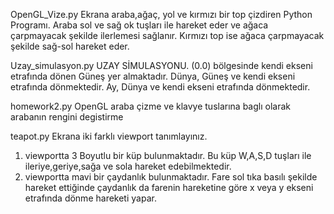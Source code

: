 OpenGL_Vize.py 
  Ekrana araba,ağaç, yol ve kırmızı bir top çizdiren Python Programı.
Araba sol ve sağ ok tuşları ile hareket eder ve ağaca çarpmayacak şekilde ilerlemesi sağlanır.
Kırmızı top ise ağaca çarpmayacak şekilde sağ-sol hareket eder.

Uzay_simulasyon.py 
  UZAY SİMULASYONU.
 (0.0) bölgesinde kendi ekseni etrafında dönen Güneş yer almaktadır.
 Dünya, Güneş ve kendi ekseni etrafında dönmektedir.
 Ay, Dünya ve kendi ekseni etrafında dönmektedir.

homework2.py
  OpenGL araba çizme ve klavye tuslarına baglı olarak arabanın rengini degistirme
  
 teapot.py
  Ekrana iki farklı viewport tanımlayınız.
  1. viewportta
  3 Boyutlu bir küp bulunmaktadır. Bu küp W,A,S,D tuşları ile ileriye,geriye,sağa ve sola hareket edebilmektedir.
  2. viewportta
  mavi bir çaydanlık bulunmaktadır. Fare sol tıka basılı şekilde hareket ettiğinde çaydanlık da farenin hareketine göre x veya
  y ekseni etrafında dönme hareketi yapar.
